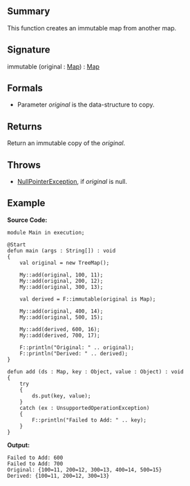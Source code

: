 ## Summary

This function creates an immutable map from another map.

## Signature

immutable (original : [Map](https://docs.oracle.com/javase/7/docs/api/java/util/Map.html)) : [Map](https://docs.oracle.com/javase/7/docs/api/java/util/Map.html)

## Formals

+ Parameter <i>original</i> is the data-structure to copy.

## Returns

Return an immutable copy of the <i>original</i>.

## Throws

+ [NullPointerException](https://docs.oracle.com/javase/7/docs/api/java/lang/NullPointerException.html), if <i>original</i> is null.

## Example

**Source Code:**

```plain
module Main in execution;

@Start
defun main (args : String[]) : void
{
    val original = new TreeMap();

    My::add(original, 100, 11);
    My::add(original, 200, 12);
    My::add(original, 300, 13);

    val derived = F::immutable(original is Map);
    
    My::add(original, 400, 14);
    My::add(original, 500, 15);

    My::add(derived, 600, 16);
    My::add(derived, 700, 17);

    F::println("Original: " .. original);
    F::println("Derived: " .. derived);
}

defun add (ds : Map, key : Object, value : Object) : void
{
    try
    {
        ds.put(key, value);
    }
    catch (ex : UnsupportedOperationException)
    {
        F::println("Failed to Add: " .. key);
    }
}
```

**Output:**

```plain
Failed to Add: 600
Failed to Add: 700
Original: {100=11, 200=12, 300=13, 400=14, 500=15}
Derived: {100=11, 200=12, 300=13}
```

